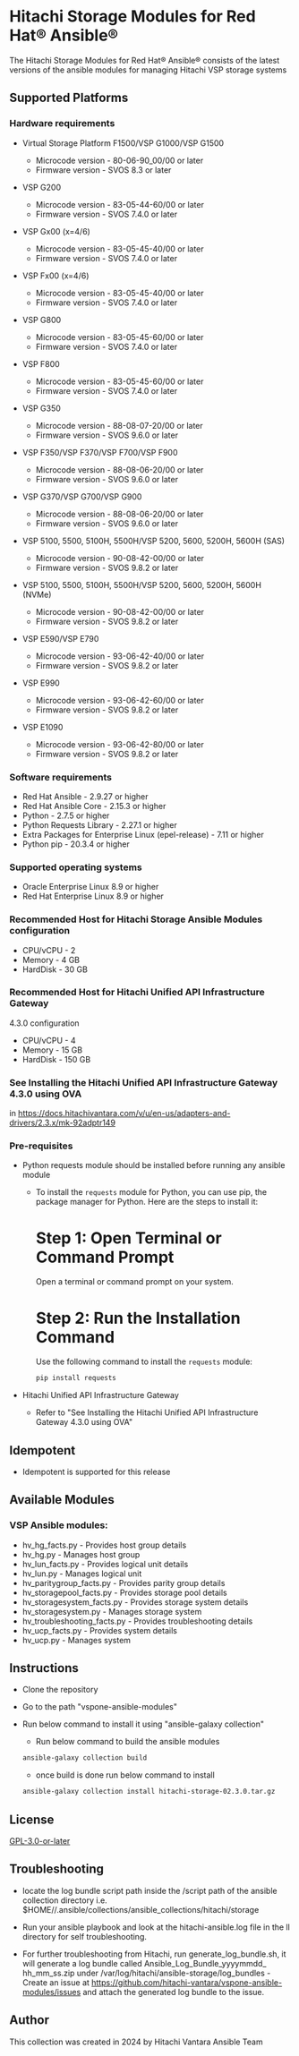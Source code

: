 # Hitachi Storage Modules for Red Hat® Ansible®

The Hitachi Storage Modules for Red Hat® Ansible® consists of the latest versions of the ansible modules for managing Hitachi VSP storage systems 

## Supported Platforms

### Hardware requirements
- Virtual Storage Platform F1500/VSP G1000/VSP G1500
    - Microcode version - 80-06-90_00/00 or later
    - Firmware version - SVOS 8.3 or later

- VSP G200
    - Microcode version - 83-05-44-60/00 or later
    - Firmware version - SVOS 7.4.0 or later

- VSP Gx00 (x=4/6)
    - Microcode version - 83-05-45-40/00 or later
    - Firmware version - SVOS 7.4.0 or later

- VSP Fx00 (x=4/6)
    - Microcode version - 83-05-45-40/00 or later
    - Firmware version - SVOS 7.4.0 or later

- VSP G800
    - Microcode version - 83-05-45-60/00 or later
    - Firmware version - SVOS 7.4.0 or later
      
- VSP F800
    - Microcode version - 83-05-45-60/00 or later
    - Firmware version - SVOS 7.4.0 or later
      
- VSP G350
    - Microcode version - 88-08-07-20/00 or later
    - Firmware version - SVOS 9.6.0 or later
      
- VSP F350/VSP F370/VSP F700/VSP F900
    - Microcode version - 88-08-06-20/00 or later
    - Firmware version - SVOS 9.6.0 or later
 
- VSP G370/VSP G700/VSP G900
    - Microcode version - 88-08-06-20/00 or later
    - Firmware version - SVOS 9.6.0 or later
 
- VSP 5100, 5500, 5100H, 5500H/VSP 5200, 5600, 5200H, 5600H (SAS)
    - Microcode version - 90-08-42-00/00 or later
    - Firmware version - SVOS 9.8.2 or later

- VSP 5100, 5500, 5100H, 5500H/VSP 5200, 5600, 5200H, 5600H (NVMe)
    - Microcode version - 90-08-42-00/00 or later
    - Firmware version - SVOS 9.8.2 or later

- VSP E590/VSP E790
    - Microcode version - 93-06-42-40/00 or later
    - Firmware version - SVOS 9.8.2 or later

- VSP E990
    - Microcode version - 93-06-42-60/00 or later
    - Firmware version - SVOS 9.8.2 or later

- VSP E1090
    - Microcode version - 93-06-42-80/00 or later
    - Firmware version - SVOS 9.8.2 or later

### Software requirements
- Red Hat Ansible - 2.9.27 or higher
- Red Hat Ansible Core - 2.15.3 or higher
- Python - 2.7.5 or higher
- Python Requests Library - 2.27.1 or higher
- Extra Packages for Enterprise Linux (epel-release) - 7.11 or higher
- Python pip - 20.3.4 or higher

### Supported operating systems
- Oracle Enterprise Linux 8.9 or higher
- Red Hat Enterprise Linux 8.9 or higher

### Recommended Host for Hitachi Storage Ansible Modules configuration
- CPU/vCPU - 2
- Memory - 4 GB
- HardDisk - 30 GB

### Recommended Host for Hitachi Unified API Infrastructure Gateway
4.3.0 configuration
- CPU/vCPU - 4
- Memory - 15 GB
- HardDisk - 150 GB


### See Installing the Hitachi Unified API Infrastructure Gateway 4.3.0 using OVA
in https://docs.hitachivantara.com/v/u/en-us/adapters-and-drivers/2.3.x/mk-92adptr149

### Pre-requisites

- Python requests module should be installed before running any ansible module
    
    - To install the `requests` module for Python, you can use pip, the package manager for Python. Here are the steps to install it:

        # Step 1: Open Terminal or Command Prompt

        Open a terminal or command prompt on your system.

        # Step 2: Run the Installation Command

        Use the following command to install the `requests` module:

        ```bash
        pip install requests
        ```
-  Hitachi Unified API Infrastructure Gateway
    
    - Refer to "See Installing the Hitachi Unified API Infrastructure Gateway 4.3.0 using OVA"


## Idempotent
- Idempotent is supported for this release

## Available Modules
### VSP Ansible modules:
- hv_hg_facts.py - Provides host group details
- hv_hg.py - Manages host group
- hv_lun_facts.py - Provides logical unit details
- hv_lun.py - Manages logical unit
- hv_paritygroup_facts.py - Provides parity group details
- hv_storagepool_facts.py - Provides storage pool details
- hv_storagesystem_facts.py - Provides storage system details
- hv_storagesystem.py - Manages storage system
- hv_troubleshooting_facts.py - Provides troubleshooting details
- hv_ucp_facts.py - Provides system details
- hv_ucp.py - Manages system

## Instructions
- Clone the repository
- Go to the path "vspone-ansible-modules"
- Run below command to install it using "ansible-galaxy collection"
    - Run below command to build the ansible modules
    
    ``` bash
    ansible-galaxy collection build 
    ```
    - once build is done run below command to install

    ```bash
    ansible-galaxy collection install hitachi-storage-02.3.0.tar.gz
    ```

## License
[GPL-3.0-or-later](https://www.gnu.org/licenses/gpl-3.0.en.html)


## Troubleshooting
- locate the log bundle script path inside the /script path of the ansible collection directory
    i.e. $HOME//.ansible/collections/ansible_collections/hitachi/storage

- Run your ansible playbook and look at the hitachi-ansible.log file in the ll  directory for self troubleshooting.
- For further troubleshooting from Hitachi, run generate_log_bundle.sh,  it will generate a log bundle called Ansible_Log_Bundle_yyyymmdd_ hh_mm_ss.zip under /var/log/hitachi/ansible-storage/log_bundles
      - Create an issue at https://github.com/hitachi-vantara/vspone-ansible-modules/issues and attach the generated log bundle to the issue.
      
## Author

This collection was created in 2024 by Hitachi Vantara Ansible Team
